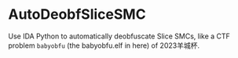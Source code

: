# AutoDeobfSliceSMC

Use IDA Python to automatically deobfuscate Slice SMCs, like a CTF problem `babyobfu` (the babyobfu.elf in here) of 2023羊城杯.